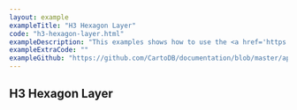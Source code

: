 ```yaml
---
layout: example
exampleTitle: "H3 Hexagon Layer"
code: "h3-hexagon-layer.html"
exampleDescription: "This examples shows how to use the <a href='https://deck.gl/docs/api-reference/geo-layers/h3-hexagon-layer'>H3HexagonLayer</a> to render hexagons from the H3 geospatial indexing system."
exampleExtraCode: ""
exampleGithub: "https://github.com/CartoDB/documentation/blob/master/app/content/deck-gl/examples/clustering-and-aggregation/h3-hexagon-layer.html"
---
```

## H3 Hexagon Layer
